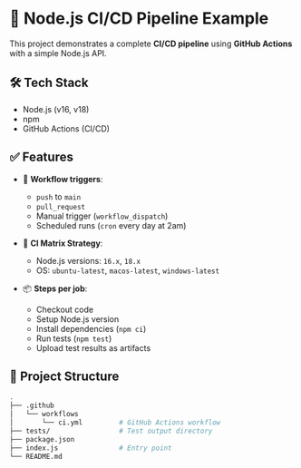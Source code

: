 # 🚀 Node.js CI/CD Pipeline Example


This project demonstrates a complete **CI/CD pipeline** using **GitHub Actions** with a simple Node.js API.

## 🛠 Tech Stack

- Node.js (v16, v18)
- npm
- GitHub Actions (CI/CD)

## ✅ Features

- 🔁 **Workflow triggers**:
  - `push` to `main`
  - `pull_request`
  - Manual trigger (`workflow_dispatch`)
  - Scheduled runs (`cron` every day at 2am)

- 🧪 **CI Matrix Strategy**:
  - Node.js versions: `16.x`, `18.x`
  - OS: `ubuntu-latest`, `macos-latest`, `windows-latest`

- 📦 **Steps per job**:
  - Checkout code
  - Setup Node.js version
  - Install dependencies (`npm ci`)
  - Run tests (`npm test`)
  - Upload test results as artifacts

## 📁 Project Structure

```bash
.
├── .github
│   └── workflows
│       └── ci.yml         # GitHub Actions workflow
├── tests/                 # Test output directory
├── package.json
├── index.js               # Entry point
└── README.md              
